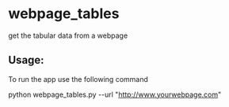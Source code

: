 # webpage_tables
get the tabular data from a webpage

## Usage:

To run the app use the following command

python webpage_tables.py --url "http://www.yourwebpage.com"
